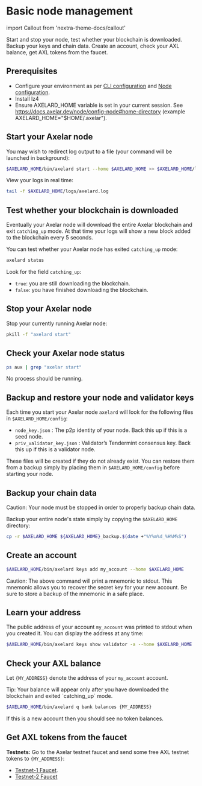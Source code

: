 # Basic node management

import Callout from 'nextra-theme-docs/callout'

Start and stop your node, test whether your blockchain is downloaded. Backup your keys and chain data. Create an account, check your AXL balance, get AXL tokens from the faucet.

## Prerequisites

- Configure your environment as per [CLI configuration](config-cli) and [Node configuration](config-node).
- Install lz4
- Ensure AXELARD_HOME variable is set in your current session. See https://docs.axelar.dev/node/config-node#home-directory (example AXELARD_HOME="$HOME/.axelar").


## Start your Axelar node

You may wish to redirect log output to a file (your command will be launched in background):

```bash
$AXELARD_HOME/bin/axelard start --home $AXELARD_HOME >> $AXELARD_HOME/logs/axelard.log 2>&1 &
```

View your logs in real time:

```bash
tail -f $AXELARD_HOME/logs/axelard.log
```

## Test whether your blockchain is downloaded

Eventually your Axelar node will download the entire Axelar blockchain and exit `catching_up` mode. At that time your logs will show a new block added to the blockchain every 5 seconds.

You can test whether your Axelar node has exited `catching_up` mode:

```bash
axelard status
```

Look for the field `catching_up`:

- `true`: you are still downloading the blockchain.
- `false`: you have finished downloading the blockchain.


## Stop your Axelar node

Stop your currently running Axelar node:

```bash
pkill -f "axelard start"
```

## Check your Axelar node status

```bash
ps aux | grep "axelar start"
```

No process should be running.

## Backup and restore your node and validator keys

Each time you start your Axelar node `axelard` will look for the following files in `$AXELARD_HOME/config`:

- `node_key.json` : The p2p identity of your node. Back this up if this is a seed node.
- `priv_validator_key.json` : Validator’s Tendermint consensus key. Back this up if this is a validator node.

These files will be created if they do not already exist. You can restore them from a backup simply by placing them in `$AXELARD_HOME/config` before starting your node.

## Backup your chain data

<Callout type="warning" emoji="⚠️">
  Caution: Your node must be stopped in order to properly backup chain data.
</Callout>

Backup your entire node's state simply by copying the `$AXELARD_HOME` directory:

```bash
cp -r $AXELARD_HOME ${AXELARD_HOME}_backup.$(date +"%Y%m%d_%H%M%S")
```

## Create an account

```bash
$AXELARD_HOME/bin/axelard keys add my_account --home $AXELARD_HOME
```

<Callout type="warning" emoji="⚠️">
  Caution: The above command will print a mnemonic to stdout.  This mnemonic allows you to recover the secret key for your new account.  Be sure to store a backup of the mnemonic in a safe place.
</Callout>

## Learn your address

The public address of your account `my_account` was printed to stdout when you created it. You can display the address at any time:

```bash
$AXELARD_HOME/bin/axelard keys show validator -a --home $AXELARD_HOME
```

## Check your AXL balance

Let `{MY_ADDRESS}` denote the address of your `my_account` account.

<Callout emoji="💡">
  Tip: Your balance will appear only after you have downloaded the blockchain and exited `catching_up` mode.
</Callout>

```bash
$AXELARD_HOME/bin/axelard q bank balances {MY_ADDRESS}
```

If this is a new account then you should see no token balances.

## Get AXL tokens from the faucet

**Testnets:**
Go to the Axelar testnet faucet and send some free AXL testnet tokens to `{MY_ADDRESS}`:

- [Testnet-1 Faucet](https://faucet.testnet.axelar.dev/).
- [Testnet-2 Faucet](https://faucet-casablanca.testnet.axelar.dev/)
